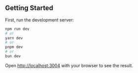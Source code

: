 ## Getting Started

First, run the development server:

```bash
npm run dev
# or
yarn dev
# or
pnpm dev
# or
bun dev
```

Open [http://localhost:3004](http://localhost:3004) with your browser to see the result.

